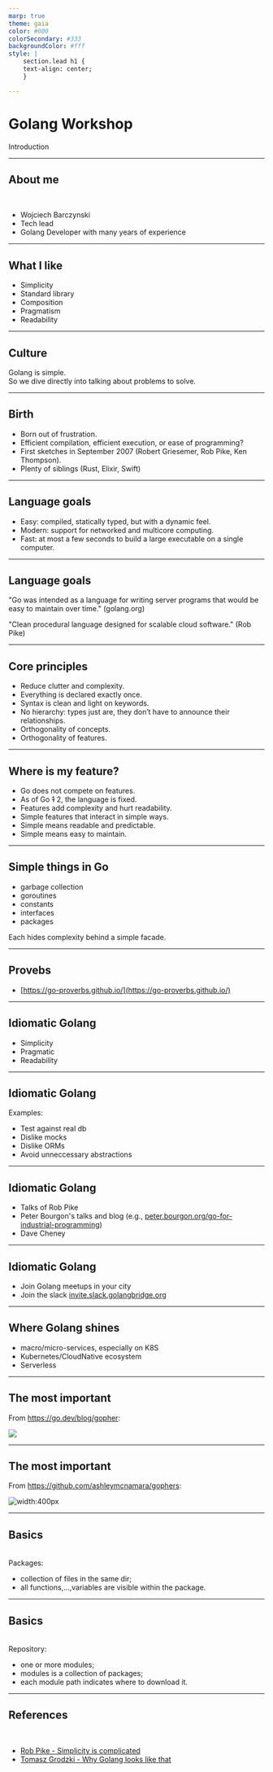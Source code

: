 ```yaml
---
marp: true
theme: gaia
color: #000
colorSecondary: #333
backgroundColor: #fff
style: |
    section.lead h1 {
    text-align: center;
    }

---
```

<!-- _class: lead -->
# Golang Workshop

Introduction

---
<!-- _class: lead -->
## About me
<br />

- Wojciech Barczynski
- Tech lead
- Golang Developer with many years of experience

---
<!-- _class: lead -->
## What I like

- Simplicity
- Standard library
- Composition
- Pragmatism
- Readability

---
<!-- _class: lead -->
## Culture

Golang is simple.<br />
So we dive directly into talking about problems to solve.

---
<!-- _class: lead -->
## Birth

- Born out of frustration.
- Efficient compilation, efficient execution, or ease of programming?
- First sketches in September 2007 (Robert Griesemer, Rob Pike, Ken Thompson).
- Plenty of siblings (Rust, Elixir, Swift)

---
<!-- _class: lead -->
## Language goals

- Easy: compiled, statically typed, but with a dynamic feel.
- Modern: support for networked and multicore computing.
- Fast: at most a few seconds to build a large executable on a single computer.

---
<!-- _class: lead -->
## Language goals

"Go was intended as a language for writing server programs that would be easy to maintain over time." (golang.org)

"Clean procedural language designed for scalable cloud software." (Rob Pike)

---
<!-- _class: lead -->
## Core principles

- Reduce clutter and complexity.
- Everything is declared exactly once.
- Syntax is clean and light on keywords.
- No hierarchy: types just are, they don’t have to announce their relationships.
- Orthogonality of concepts.
- Orthogonality of features.

---
<!-- _class: lead -->
## Where is my feature?

- Go does not compete on features.
- As of Go ~~1~~ 2, the language is fixed.
- Features add complexity and hurt readability.
- Simple features that interact in simple ways.
- Simple means readable and predictable.
- Simple means easy to maintain.

---
<!-- _class: lead -->
## Simple things in Go

- garbage collection
- goroutines
- constants
- interfaces
- packages

Each hides complexity behind a simple facade.

---
<!-- _class: lead -->
## Provebs

- [https://go-proverbs.github.io/](https://go-proverbs.github.io/)

---
<!-- _class: lead -->
## Idiomatic Golang

- Simplicity
- Pragmatic
- Readability

---
<!-- _class: lead -->
## Idiomatic Golang

Examples:

- Test against real db
- Dislike mocks
- Dislike ORMs
- Avoid unneccessary abstractions

---
<!-- _class: lead -->
## Idiomatic Golang

- Talks of Rob Pike
- Peter Bourgon's talks and blog (e.g., [peter.bourgon.org/go-for-industrial-programming](https://peter.bourgon.org/go-for-industrial-programming))
- Dave Cheney

---
<!-- _class: lead -->
## Idiomatic Golang

- Join Golang meetups in your city
- Join the slack [invite.slack.golangbridge.org](https://invite.slack.golangbridge.org/)

---
<!-- _class: lead -->
## Where Golang shines

- macro/micro-services, especially on K8S
- Kubernetes/CloudNative ecosystem
- Serverless

---
<!-- _class: lead -->
## The most important

From https://go.dev/blog/gopher:

![](https://go.dev/blog/gopher/header.jpg)

---
<!-- _class: lead -->
## The most important

From https://github.com/ashleymcnamara/gophers:

![width:400px](https://raw.githubusercontent.com/ashleymcnamara/gophers/master/GO_LEARN.png)

---
<!-- _class: lead -->
## Basics
<br />
Packages:

- collection of files in the same dir;
- all functions,...,variables are visible within the package.

---
<!-- _class: lead -->
## Basics
<br />
Repository:

- one or more modules;
- modules is a collection of packages;
- each module path indicates where to download it.

---
<!-- _class: lead -->
## References
<br />

- [Rob Pike - Simplicity is complicated](https://www.youtube.com/watch?v=rFejpH_tAHM)
- [Tomasz Grodzki - Why Golang looks like that](https://github.com/golangpoland/meetup_golang_warsaw/tree/master/2018/2018_21_Meetup/WhyGoLangLooksLikeThat)
